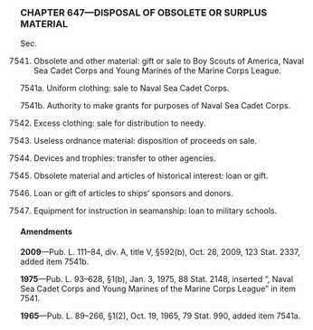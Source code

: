 ### **CHAPTER 647—DISPOSAL OF OBSOLETE OR SURPLUS MATERIAL** ###

Sec.

7541. Obsolete and other material: gift or sale to Boy Scouts of America, Naval Sea Cadet Corps and Young Marines of the Marine Corps League.

7541a. Uniform clothing: sale to Naval Sea Cadet Corps.

7541b. Authority to make grants for purposes of Naval Sea Cadet Corps.

7542. Excess clothing: sale for distribution to needy.

7543. Useless ordnance material: disposition of proceeds on sale.

7544. Devices and trophies: transfer to other agencies.

7545. Obsolete material and articles of historical interest: loan or gift.

7546. Loan or gift of articles to ships’ sponsors and donors.

7547. Equipment for instruction in seamanship: loan to military schools.

#### Amendments ####

**2009**—Pub. L. 111–84, div. A, title V, §592(b), Oct. 28, 2009, 123 Stat. 2337, added item 7541b.

**1975**—Pub. L. 93–628, §1(b), Jan. 3, 1975, 88 Stat. 2148, inserted “, Naval Sea Cadet Corps and Young Marines of the Marine Corps League” in item 7541.

**1965**—Pub. L. 89–266, §1(2), Oct. 19, 1965, 79 Stat. 990, added item 7541a.